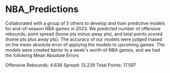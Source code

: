 # NBA_Predictions
Collaborated with a group of 5 others to develop and train predictive models for end-of-season NBA games in 2023. We predicted number of offensive rebounds, point spread (home pts minus away pts), and total points scored (home pts plus away pts). The accuracy of our models were judged mased on the mean absolute error of applying the models to upcoming games. The models were created bprior to a week's worth of NBA games, and we had the following Mean Absolute Errors

Offensive Rebounds: 4.636
Spread: 13.239
Total Points: 17.597
